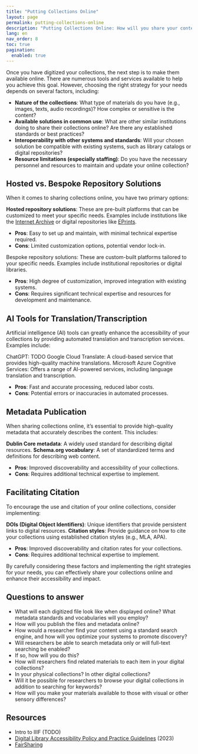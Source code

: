```yaml
---
title: "Putting Collections Online"
layout: page
permalink: putting-collections-online
description: "Putting Collections Online: How will you share your content?"
lang: en
nav_order: 8
toc: true
pagination: 
  enabled: true
---
```


Once you have digitized your collections, the next step is to make them available online. There are numerous tools and services available to help you achieve this goal. However, choosing the right strategy for your needs depends on several factors, including:

* **Nature of the collections**: What type of materials do you have (e.g., images, texts, audio recordings)? How complex or sensitive is the content?
* **Available solutions in common use**: What are other similar institutions doing to share their collections online? Are there any established standards or best practices?
* **Interoperability with other systems and standards**: Will your chosen solution be compatible with existing systems, such as library catalogs or digital repositories?
* **Resource limitations (especially staffing)**: Do you have the necessary personnel and resources to maintain and update your online collection?

## Hosted vs. Bespoke Repository Solutions

When it comes to sharing collections online, you have two primary options:

**Hosted repository solutions**: These are pre-built platforms that can be customized to meet your specific needs. Examples include institutions like the [Internet Archive](https://archive.org) or digital repositories like [EPrints](https://uk.eprints-hosting.org/uk/).

* **Pros**: Easy to set up and maintain, with minimal technical expertise required.
* **Cons**: Limited customization options, potential vendor lock-in.

Bespoke repository solutions: These are custom-built platforms tailored to your specific needs. Examples include institutional repositories or digital libraries.

* **Pros**: High degree of customization, improved integration with existing systems.
* **Cons**: Requires significant technical expertise and resources for development and maintenance.

## AI Tools for Translation/Transcription

Artificial intelligence (AI) tools can greatly enhance the accessibility of your collections by providing automated translation and transcription services. Examples include:

ChatGPT: TODO
Google Cloud Translate: A cloud-based service that provides high-quality machine translations.
Microsoft Azure Cognitive Services: Offers a range of AI-powered services, including language translation and transcription.
* **Pros**: Fast and accurate processing, reduced labor costs.
* **Cons**: Potential errors or inaccuracies in automated processes.

## Metadata Publication

When sharing collections online, it’s essential to provide high-quality metadata that accurately describes the content. This includes:

**Dublin Core metadata**: A widely used standard for describing digital resources.
**Schema.org vocabulary**: A set of standardized terms and definitions for describing web content.

* **Pros**: Improved discoverability and accessibility of your collections.
* **Cons**: Requires additional technical expertise to implement.

## Facilitating Citation

To encourage the use and citation of your online collections, consider implementing:

**DOIs (Digital Object Identifiers)**: Unique identifiers that provide persistent links to digital resources.
**Citation styles**: Provide guidance on how to cite your collections using established citation styles (e.g., MLA, APA).

* **Pros**: Improved discoverability and citation rates for your collections.
* **Cons**: Requires additional technical expertise to implement.

By carefully considering these factors and implementing the right strategies for your needs, you can effectively share your collections online and enhance their accessibility and impact.

## Questions to answer

* What will each digitized file look like when displayed online? What metadata standards and vocabularies will you employ? 
* How will you publish the files and metadata online? 
* How would a researcher find your content using a standard search engine, and how will you optimize your systems to promote discovery? 
* Will researchers be able to search metadata only or will full-text searching be enabled? 
* If so, how will you do this? 
* How will researchers find related materials to each item in your digital collections? 
* In your physical collections? In other digital collections? 
* Will it be possible for researchers to browse your digital collections in addition to searching for keywords? 
* How will you make your materials available to those with visual or other sensory differences?

## Resources

* Intro to IIIF (TODO)
* [Digital Library Accessibility Policy and Practice Guidelines](https://zenodo.org/records/10045111) (2023)
* [FairSharing](https://fairsharing.org/)